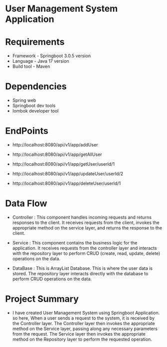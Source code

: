 # User Management System Application

# Requirements

* Framework - Springboot 3.0.5 version
* Language - Java 17 version
* Build tool - Maven

# Dependencies

* Spring web
* Springboot dev tools
* lombok developer tool

# EndPoints

* http://localhost:8080/api/v1/app/addUser


* http://localhost:8080/api/v1/app/getAllUser


* http://localhost:8080/api/v1/app/getUser/userId/1


* http://localhost:8080/api/v1/app/updateUser/userId/2


* http://localhost:8080/api/v1/app/deleteUser/userId/1


# Data Flow

* Controller : This component handles incoming requests and returns responses to the client. It receives requests from the client, invokes the appropriate method on the service layer, and returns the response to the client.


* Service : This component contains the business logic for the application. It receives requests from the controller layer and interacts with the repository layer to perform CRUD (create, read, update, delete) operations on the data.


* DataBase : This is ArrayList Database. This is where the user data is stored. The repository layer interacts directly with the database to perform CRUD operations on the data.

# Project Summary

* I have created User Management System using Springboot Application. so here, When a user sends a request to the system, it is received by the Controller layer. The Controller layer then invokes the appropriate method on the Service layer, passing along any necessary parameters from the request. The Service layer then invokes the appropriate method on the Repository layer to perform the requested operation.
